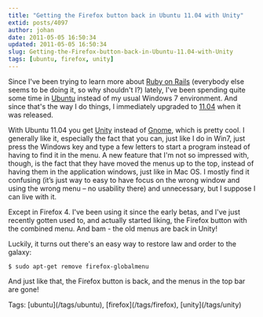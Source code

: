 ```yaml
---
title: "Getting the Firefox button back in Ubuntu 11.04 with Unity"
extid: posts/4097
author: johan
date: 2011-05-05 16:50:34
updated: 2011-05-05 16:50:34
slug: Getting-the-Firefox-button-back-in-Ubuntu-11.04-with-Unity
tags: [ubuntu, firefox, unity]
---
```


Since I've been trying to learn more about [Ruby on Rails](http://rubyonrails.org/) (everybody else seems to be doing it, so why shouldn't I?) lately, I've been spending quite some time in [Ubuntu](http://www.ubuntu.com/) instead of my usual Windows 7 environment. And since that's the way I do things, I immediately upgraded to [11.04](http://www.ubuntu.com/ubuntu/whats-new) when it was released.

With Ubuntu 11.04 you get [Unity](http://unity.ubuntu.com/) instead of [Gnome](http://www.gnome.org/), which is pretty cool. I generally like it, especially the fact that you can, just like I do in Win7, just press the Windows key and type a few letters to start a program instead of having to find it in the menu. A new feature that I'm not so impressed with, though, is the fact that they have moved the menus up to the top, instead of having them in the application windows, just like in Mac OS. I mostly find it confusing (it’s just way to easy to have focus on the wrong window and using the wrong menu – no usability there) and unnecessary, but I suppose I can live with it.

Except in Firefox 4. I've been using it since the early betas, and I've just recently gotten used to, and actually started liking, the Firefox button with the combined menu. And bam - the old menus are back in Unity!

Luckily, it turns out there's an easy way to restore law and order to the galaxy:

`$ sudo apt-get remove firefox-globalmenu`

And just like that, the Firefox button is back, and the menus in the top bar are gone!
<div style="margin: 0px; padding: 0px; float: none; display: inline;" id="scid:0767317B-992E-4b12-91E0-4F059A8CECA8:827706e6-5d9c-48be-8814-a960b0317aec" class="wlWriterEditableSmartContent">Tags: [ubuntu](/tags/ubuntu), [firefox](/tags/firefox), [unity](/tags/unity)</div>
